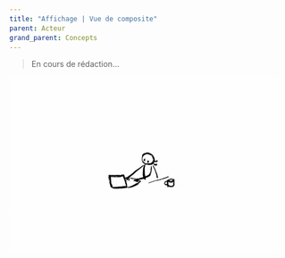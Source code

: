 ```yaml
---
title: "Affichage | Vue de composite"
parent: Acteur
grand_parent: Concepts
---
```



> En cours de rédaction...

![SynApps](../../assets/under-progress.gif)
